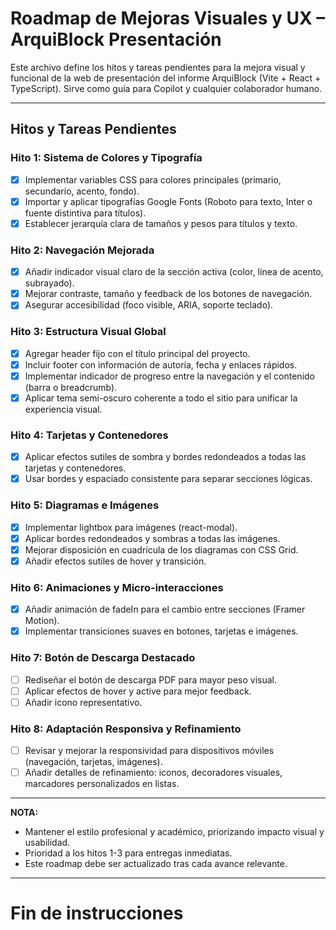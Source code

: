 <!-- Use this file to provide workspace-specific custom instructions to Copilot. For more details, visit https://code.visualstudio.com/docs/copilot/copilot-customization#_use-a-githubcopilotinstructionsmd-file -->

# Roadmap de Mejoras Visuales y UX – ArquiBlock Presentación

Este archivo define los hitos y tareas pendientes para la mejora visual y funcional de la web de presentación del informe ArquiBlock (Vite + React + TypeScript). Sirve como guía para Copilot y cualquier colaborador humano.

---

## Hitos y Tareas Pendientes

### Hito 1: Sistema de Colores y Tipografía
- [x] Implementar variables CSS para colores principales (primario, secundario, acento, fondo).
- [x] Importar y aplicar tipografías Google Fonts (Roboto para texto, Inter o fuente distintiva para títulos).
- [x] Establecer jerarquía clara de tamaños y pesos para títulos y texto.

### Hito 2: Navegación Mejorada
- [x] Añadir indicador visual claro de la sección activa (color, línea de acento, subrayado).
- [x] Mejorar contraste, tamaño y feedback de los botones de navegación.
- [x] Asegurar accesibilidad (foco visible, ARIA, soporte teclado).

### Hito 3: Estructura Visual Global
- [x] Agregar header fijo con el título principal del proyecto.
- [x] Incluir footer con información de autoría, fecha y enlaces rápidos.
- [x] Implementar indicador de progreso entre la navegación y el contenido (barra o breadcrumb).
- [x] Aplicar tema semi-oscuro coherente a todo el sitio para unificar la experiencia visual.

### Hito 4: Tarjetas y Contenedores
- [x] Aplicar efectos sutiles de sombra y bordes redondeados a todas las tarjetas y contenedores.
- [x] Usar bordes y espaciado consistente para separar secciones lógicas.

### Hito 5: Diagramas e Imágenes
- [x] Implementar lightbox para imágenes (react-modal).
- [x] Aplicar bordes redondeados y sombras a todas las imágenes.
- [x] Mejorar disposición en cuadrícula de los diagramas con CSS Grid.
- [x] Añadir efectos sutiles de hover y transición.

### Hito 6: Animaciones y Micro-interacciones
- [x] Añadir animación de fadeIn para el cambio entre secciones (Framer Motion).
- [x] Implementar transiciones suaves en botones, tarjetas e imágenes.

### Hito 7: Botón de Descarga Destacado
- [ ] Rediseñar el botón de descarga PDF para mayor peso visual.
- [ ] Aplicar efectos de hover y active para mejor feedback.
- [ ] Añadir icono representativo.

### Hito 8: Adaptación Responsiva y Refinamiento
- [ ] Revisar y mejorar la responsividad para dispositivos móviles (navegación, tarjetas, imágenes).
- [ ] Añadir detalles de refinamiento: iconos, decoradores visuales, marcadores personalizados en listas.

---

**NOTA:**
- Mantener el estilo profesional y académico, priorizando impacto visual y usabilidad.
- Prioridad a los hitos 1-3 para entregas inmediatas.
- Este roadmap debe ser actualizado tras cada avance relevante.

---

# Fin de instrucciones

